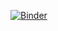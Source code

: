 [![Binder](http://mybinder.org/badge_logo.svg)](http://mybinder.org/v2/gh/binder-examples/conda_environment/master?filepath=index.ipynb)
